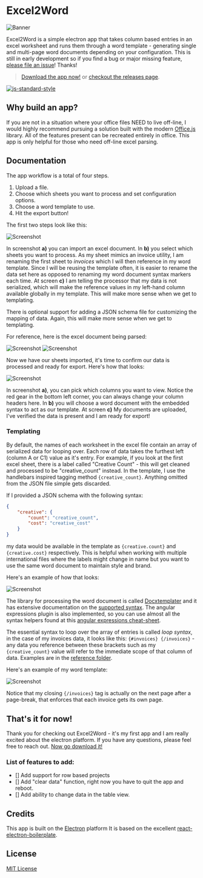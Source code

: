 # Excel2Word

![Banner](./reference/images/banner.png)

Excel2Word is a simple electron app that takes column based entries in an excel worksheet and runs them through a word template - generating single and multi-page word documents depending on your configuration. This is still in early development so if you find a bug or major missing feature, [please file an issue](https://github.com/motleydev/excel2word/issues)! Thanks!

> [Download the app now!](https://github.com/motleydev/excel2word/releases/download/v0.10.0-beta/Excel2Word.zip) or [checkout the releases page](https://github.com/motleydev/excel2word/releases).
> 

[![js-standard-style](https://cdn.rawgit.com/feross/standard/master/badge.svg)](http://standardjs.com)

## Why build an app?
If you are not in a situation where your office files NEED to live off-line, I would highly recommend pursuing a solution built with the modern [Office.js](https://dev.office.com/reference/add-ins/javascript-api-for-office) library. All of the features present can be recreated entirely in office. This app is only helpful for those who need off-line excel parsing.

## Documentation

The app workflow is a total of four steps.
1.  Upload a file.
2.  Choose which sheets you want to process and set configuration options.
3.  Choose a word template to use.
4.  Hit the export button!

The first two steps look like this:

![Screenshot](./reference/images/app-screens-1.png)

In screenshot **a)** you can import an excel document.
In **b)** you select which sheets you want to process. As my sheet mimics an invoice utility, I am renaming the first sheet to *invoices* which I will then reference in my word template. Since I will be reusing the template often, it is easier to rename the data set here as opposed to renaming my word document syntax markers each time.
At screen **c)** I am telling the processor that my data is not serialized, which will make the reference values in my left-hand column available globally in my template. This will make more sense when we get to templating.

There is optional support for adding a JSON schema file for customizing the mapping of data. Again, this will make more sense when we get to templating.

For reference, here is the excel document being parsed:

![Screenshot](./reference/images/excel_1.png)
![Screenshot](./reference/images/excel_2.png)

Now we have our sheets imported, it's time to confirm our data is processed and ready for export. Here's how that looks:

![Screenshot](./reference/images/app-screens-2.png)

In screenshot **a)**, you can pick which columns you want to view. Notice the red gear in the bottom left corner, you can always change your column headers here.
In **b)** you will choose a word document with the embedded syntax to act as our template.
At screen **c)** My documents are uploaded, I've verified the data is present and I am ready for export!

### Templating

By default, the names of each worksheet in the excel file contain an array of serialized data for looping over. Each row of data takes the furthest left (column A or C1) value as it's entry. For example, if you look at the first excel sheet, there is a label called "Creative Count" - this will get cleaned and processed to be "creative_count" instead. In the template, I use the handlebars inspired tagging method `{creative_count}`. Anything omitted from the JSON file simple gets discarded.

If I provided a JSON schema with the following syntax:

```JSON
{
	"creative": {
		"count": "creative_count",
		"cost": "creative_cost"
	}
}
```

my data would be available in the template as `{creative.count}` and `{creative.cost}` respectively. This is helpful when working with multiple international files where the labels might change in name but you want to use the same word document to maintain style and brand.

Here's an example of how that looks:

![Screenshot](./reference/images/syntax.png)

The library for processing the word document is called [Docxtemplater](https://docxtemplater.com/) and it has extensive documentation on the [supported syntax](https://docxtemplater.readthedocs.io/en/latest/syntax.html). The angular expressions plugin is also implemented, so you can use almost all the syntax helpers found at this [angular expressions cheat-sheet](https://teropa.info/blog/2014/03/23/angularjs-expressions-cheatsheet.html).

The essential syntax to loop over the array of entries is called *loop syntax*, in the case of my invoices data, it looks like this: `{#invoices} {/invoices}` - any data you reference between these brackets such as my `{creative_count}` value will refer to the immediate scope of that column of data. Examples are in the [reference folder](https://github.com/motleydev/excel2word/tree/master/reference).

Here's an example of my word template:

![Screenshot](./reference/images/word_1.png)

Notice that my closing `{/invoices}` tag is actually on the next page after a page-break, that enforces that each invoice gets its own page.

## That's it for now!
Thank you for checking out Excel2Word - it's my first app and I am really excited about the electron platform. If you have any questions, please feel free to reach out. [Now go download it!](https://github.com/motleydev/excel2word/releases/download/v0.10.0-beta/Excel2Word.zip)

### List of features to add:
- [] Add support for row based projects
- [] Add "clear data" function, right now you have to quit the app and reboot.
- [] Add ability to change data in the table view.

## Credits
This app is built on the [Electron](http://electron.atom.io/) platform
It is based on the excellent [react-electron-boilerplate](https://github.com/chentsulin/electron-react-boilerplate).


## License

[MIT License](http://opensource.org/licenses/mit-license.php)
